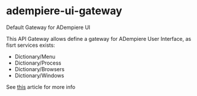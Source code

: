 # adempiere-ui-gateway
Default Gateway for ADempiere UI

This API Gateway allows define a gateway for ADempiere User Interface, as fisrt services exists:

- Dictionary/Menu
- Dictionary/Process
- Dictionary/Browsers
- Dictionary/Windows

See [this](https://www.nginx.com/blog/deploying-nginx-plus-as-an-api-gateway-part-1/) article for more info
